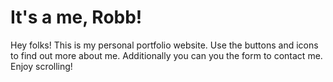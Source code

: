 # It's a me, Robb!

Hey folks! This is my personal portfolio website. Use the buttons and icons to find out more about me. Additionally you can you the form to contact me. Enjoy scrolling!